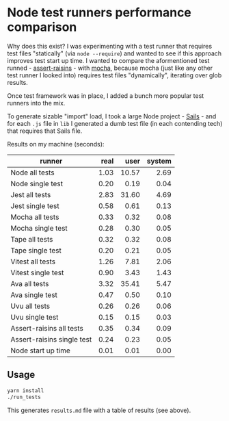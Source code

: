 # Node test runners performance comparison

Why does this exist? I was experimenting with a test runner that requires test files "statically" (via `node --require`) and wanted to see if this approach improves test start up time. I wanted to compare the aformentioned test runned - [assert-raisins](https://github.com/artemave/assert-raisins) - with [mocha](https://github.com/mochajs/mocha), because mocha (just like any other test runner I looked into) requires test files "dynamically", iterating over glob results.

Once test framework was in place, I added a bunch more popular test runners into the mix.

To generate sizable "import" load, I took a large Node project - [Sails](https://sailsjs.com/) - and for each `.js` file in `lib` I generated a dumb test file (in each contending tech) that requires that Sails file.

Results on my machine (seconds):

| runner | real | user | system |
| ------ | ----:| ----:| ------:|
|Node all tests|1.03|10.57|2.69|
|Node single test|0.20|0.19|0.04|
|Jest all tests|2.83|31.60|4.69|
|Jest single test|0.58|0.61|0.13|
|Mocha all tests|0.33|0.32|0.08|
|Mocha single test|0.28|0.30|0.05|
|Tape all tests|0.32|0.32|0.08|
|Tape single test|0.20|0.21|0.05|
|Vitest all tests|1.26|7.81|2.06|
|Vitest single test|0.90|3.43|1.43|
|Ava all tests|3.32|35.41|5.47|
|Ava single test|0.47|0.50|0.10|
|Uvu all tests|0.26|0.26|0.06|
|Uvu single test|0.15|0.15|0.03|
|Assert-raisins all tests|0.35|0.34|0.09|
|Assert-raisins single test|0.24|0.23|0.05|
|Node start up time|0.01|0.01|0.00|

## Usage

```bash
yarn install
./run_tests
```

This generates `results.md` file with a table of results (see above).
